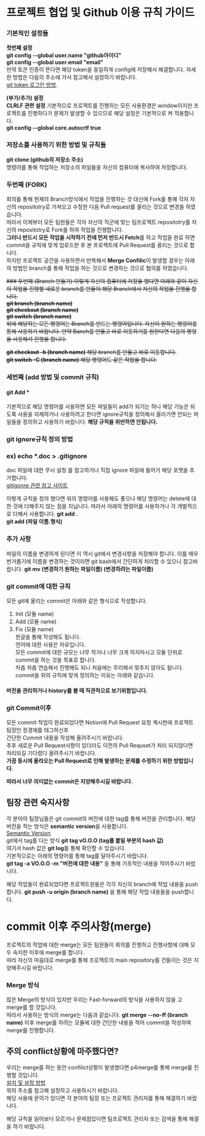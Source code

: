 # 프로젝트 협업 및 Github 이용 규칙 가이드

### 기본적인 설정들
**첫번째 설정**  
**git config --global user.name "github아이디"**  
**git config --global user.email "email"**  
만약 토큰 인증이 뜬다면 해당 token을 동일하게 config에 저장해서 해결합니다.
자세한 방법은 다음의 주소에 가서 참고해서 설정하기 바랍니다.  
[git token 로그인 방법](https://velog.io/@jini_eun/Github-2021%EB%85%84-8%EC%9B%94-13%EC%9D%BC%EB%B6%80%ED%84%B0-%ED%86%A0%ED%81%B0-%EC%9D%B8%EC%A6%9D-%EB%A1%9C%EA%B7%B8%EC%9D%B8-%EB%B3%80%ED%99%94).

**(부가/추가) 설정**  
**CLRLF 관련 설정**
기본적으로 프로젝트를 진행하는 모든 사용환경은 window이지만 프로젝트를 진행하다가 문제가 발생할 수 있으므로 해당 설정은 기본적으로 켜 적용합니다.  
**git config --global core.autocrlf true**  

### 저장소를 사용하기 위한 방법 및 규칙들

**git clone (github의 저장소 주소)**  
명령어를 통해 작업하는 저장소의 파일들을 자신의 컴퓨터에 복사하여 저장합니다.

### 두번째 (FORK)
회의를 통해 현재의 Branch방식에서 작업을 진행하는 것 대신에 Fork를 통해 각자 자신의 repositotry로 가져오고 수정한 다음 Pull request를 올리는 것으로 변경을 하였습니다.  
따라서 이제부터 모든 팀원들은 각자 자신의 직군에 맞는 팀프로젝트 repositotry를 자신의 repositotry로 Fork를 하여 작업을 진행합니다.  
**그러나 반드시 모든 작업을 시작하기 전에 먼저 반드시 Fetch**를 하고 작업을 완료 하면 commit을 규칙에 맞게 업로드한 후 본 프로젝트에 Pull Request를 올리는 것으로 합니다.  
하지만 프로젝트 공간을 사용하면서 반복해서 **Merge Confilic**이 발생할 경우는 아래의 방법인 branch를 통해 작업을 하는 것으로 변경하는 것으로 협의를 하였습니다.

~~### 두번째 (Branch 만들기)
이렇게 자신의 컴퓨터에 저장을 했다면 아래와 같이 자신이 작업을 진행할 새로운 branch를 만들어 해당 Branch에서 자신의 작업을 진행을 합니다.  
**git branch (branch name)**  
**git checkout (branch name)**  
**git switch (branch name)**  
위에 해당하는 모든 명령어는 Branch를 만드는 명령어입니다. 
자신이 원하는 명령어를 통해 사용하기 바랍니다.
만약 Banch를 만들고 바로 이동하기를 원한다면 다음의 명령을 사용해셔 진행을 합니다.~~

~~**git checkout -b (branch name)**  해당 branch를 만들고 바로 이동합니다.  
**git switch -C (branch name)**  해당 명령어도 같은 작업을 합니다.~~

### 세번째 (add 방법 및 commit 규칙)
#### git Add *
기본적으로 해당 명령어를 사용하면 모든 파일들이 add가 되기는 하나 해당 기능은 되도록 사용을 자제하거나 사용하려고 한다면 ignore규칙을 정의해서 올라가면 안되는 파일들을 정의하고 사용하기 바랍니다.
**해당 규칙을 위반하면 안됩니다.**  

### git ignore규칙 정의 방법
### ex) echo *.doc > .gitignore

doc 파일에 대한 무시 설정
를 참고하거나 직접 ignore 파일에 들어가 해당 포맷을 추가합니다.  
[gitigonre 관련 참고 사이트](https://velog.io/@psk84/.gitignore-%EC%A0%81%EC%9A%A9%ED%95%98%EA%B8%B0)

이렇게 규칙을 정의 했다면 위의 명령어를 사용해도 좋으나 해당 명령어는 delete에 대한 것에 더해주지 않는 점을 지닙니다.
따라서 아래의 명령어를 사용하거나 각 개벌적으로 더해서 사용합니다.
**git add .**  
**git add (파일 이름.형식)**  

### 추가 사항
파일의 이름을 변경하게 된다면 이 역시 git에서 변경사항을 저장해야 합니다.
이를 매우 번거롭기에 이름을 변경하는 것이라면 git bash에서 간단하게 처리할 수 있으니 참고바랍니다.
**git mv (변경하기 원하는 파일이름) (변경하려는 파일이름)**  

### git commit에 대한 규칙
모든 git에 올리는 commit은 아래와 같은 형식으로 작성합니다.
1. Init (모듈 name)  
2. Add  (모듈 name)  
3. Fix  (모듈 name)  
한글을 통해 작성해도 됩니다.  
언어에 대한 사용은 자유입니다.  
모든 commit에 대한 규모는 너무 작거나 너무 크게 하지마시고 모듈 단위로 commit을 하는 것을 목표로 합니다.  
차츰 차츰 연습해서 진행해도 되니 처음에는 무리해서 맞추지 않아도 됩니다.  
commit을 위의 규칙에 맞게 정의하는 이유는 아래와 같습니다.  
#### 버전을 관리하거나 history를 볼 때 직관적으로 보기위함입니다.

### git Commit이후  
모든 commit 작업이 완료되었다면 Notion에 Pull Request 요청 계시판에 프로젝트 팀장인 정경재를 태그하신후  
간단한 Commit 내용을 작성해 올려주시기 바랍니다.  
추후 새로운 Pull Request사항이 있더라도 이전의 Pull Requset가 처리 되지않다면 처리되길 기다렸다 올려주시기 바랍니다.  
**가끔 동시에 올라오는 Pull Request로 인해 발생하는 문제를 수정하기 위한 방법입니다.**

**따라서 너무 의미없는 commit은 지양해주시길 바랍니다.**

## 팀장 관련 숙지사항
각 분야의 팀장님들은 git commit의 버전에 대한 tag를 통해 버전을 관리합니다.
해당 버전을 적는 방식은 **semantic version**을 사용합니다.  
[Semantic Version](https://ohgyun.com/382)  
git에서 tag를 다는 방식
**git tag vO.O.O (tag를 붙일 부분의 hash 값)**  
여기서 hash 값은 **git log**를 통해 확인할 수 있습니다.  
기본적으로는 아래의 명령어를 통해 tag를 달아주시기 바랍니다.  
**git tag -a VO.O.O -m "버전에 대한 내용"** 을 통해 기초적인 내용을 적어주시기 바랍니다.

해당 작업들이 완료되었다면 프로젝트원들은 각각 자신의 branch에 작업 내용을 push합니다.
**git push -u origin (branch name)** 을 통해 해당 작업 내용들을 push합니다.

# commit 이후 주의사항(merge)
프로젝트의 작업에 대한 merge는 모든 팀원들이 회의를 진행하고 진행사항에 대해 모두 숙지한 이후에 merge를 합니다.  
따라 자신의 마음대로 merge를 통해 프로젝트의 main repository를 건들이는 것은 지양해주시길 바랍니다.
</br>

### Merge 방식
많은 Merge의 방식이 있지만 우리는 Fast-forward의 방식을 사용하지 않을 고 merge를 할 것입니다.  
따라서 사용하는 방식의 merge는 다음과 같습니다.
**git merge --no-ff (branch name)**
이후 merge를 하려는 모듈에 대한 간단한 내용을 적어 commit을 작성하여 merge를 진행합니다.

## 주의 conflict상황에 마주했다면?
우리는 merge를 하는 동안 confilict상황이 발생했다면 p4merge를 통해 merge를 진행할 것입니다.  
[설치 및 설정 방법](https://teddylee777.github.io/git/study-git-2)  
위의 주소를 참고해 설정하고 사용하시기 바랍니다.  
해당 사용에 문의가 있다면 각 분야의 팀장 또는 프로젝트 관리자를 통해 해결하기 바랍니다.

해당 규칙을 읽어보다 모르거나 문제점있다면 팀프로젝트 관리자 또는 검색을 통해 해결을 하기 바랍니다.
